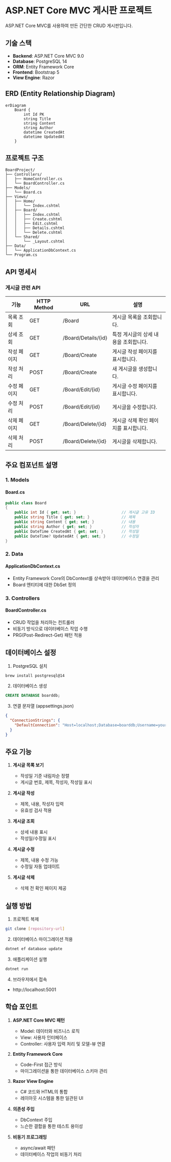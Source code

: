 # ASP.NET Core MVC 게시판 프로젝트
 
ASP.NET Core MVC를 사용하여 만든 간단한 CRUD 게시판입니다.

## 기술 스택

- **Backend**: ASP.NET Core MVC 9.0
- **Database**: PostgreSQL 14
- **ORM**: Entity Framework Core
- **Frontend**: Bootstrap 5
- **View Engine**: Razor

## ERD (Entity Relationship Diagram)

```mermaid
erDiagram
    Board {
        int Id PK
        string Title
        string Content
        string Author
        datetime CreatedAt
        datetime UpdatedAt
    }
```

## 프로젝트 구조

```
BoardProject/
├── Controllers/
│   ├── HomeController.cs
│   └── BoardController.cs
├── Models/
│   └── Board.cs
├── Views/
│   ├── Home/
│   │   └── Index.cshtml
│   ├── Board/
│   │   ├── Index.cshtml
│   │   ├── Create.cshtml
│   │   ├── Edit.cshtml
│   │   ├── Details.cshtml
│   │   └── Delete.cshtml
│   └── Shared/
│       └── _Layout.cshtml
├── Data/
│   └── ApplicationDbContext.cs
└── Program.cs
```

## API 명세서

### 게시글 관련 API

| 기능 | HTTP Method | URL | 설명 |
|------|-------------|-----|------|
| 목록 조회 | GET | /Board | 게시글 목록을 조회합니다. |
| 상세 조회 | GET | /Board/Details/{id} | 특정 게시글의 상세 내용을 조회합니다. |
| 작성 페이지 | GET | /Board/Create | 게시글 작성 페이지를 표시합니다. |
| 작성 처리 | POST | /Board/Create | 새 게시글을 생성합니다. |
| 수정 페이지 | GET | /Board/Edit/{id} | 게시글 수정 페이지를 표시합니다. |
| 수정 처리 | POST | /Board/Edit/{id} | 게시글을 수정합니다. |
| 삭제 페이지 | GET | /Board/Delete/{id} | 게시글 삭제 확인 페이지를 표시합니다. |
| 삭제 처리 | POST | /Board/Delete/{id} | 게시글을 삭제합니다. |

## 주요 컴포넌트 설명

### 1. Models

#### Board.cs
```csharp
public class Board
{
    public int Id { get; set; }                    // 게시글 고유 ID
    public string Title { get; set; }              // 제목
    public string Content { get; set; }            // 내용
    public string Author { get; set; }             // 작성자
    public DateTime CreatedAt { get; set; }        // 작성일
    public DateTime? UpdatedAt { get; set; }       // 수정일
}
```

### 2. Data

#### ApplicationDbContext.cs
- Entity Framework Core의 DbContext를 상속받아 데이터베이스 연결을 관리
- Board 엔티티에 대한 DbSet 정의

### 3. Controllers

#### BoardController.cs
- CRUD 작업을 처리하는 컨트롤러
- 비동기 방식으로 데이터베이스 작업 수행
- PRG(Post-Redirect-Get) 패턴 적용

## 데이터베이스 설정

1. PostgreSQL 설치
```bash
brew install postgresql@14
```

2. 데이터베이스 생성
```sql
CREATE DATABASE boarddb;
```

3. 연결 문자열 (appsettings.json)
```json
{
  "ConnectionStrings": {
    "DefaultConnection": "Host=localhost;Database=boarddb;Username=your_username;"
  }
}
```

## 주요 기능

1. **게시글 목록 보기**
   - 작성일 기준 내림차순 정렬
   - 게시글 번호, 제목, 작성자, 작성일 표시

2. **게시글 작성**
   - 제목, 내용, 작성자 입력
   - 유효성 검사 적용

3. **게시글 조회**
   - 상세 내용 표시
   - 작성일/수정일 표시

4. **게시글 수정**
   - 제목, 내용 수정 가능
   - 수정일 자동 업데이트

5. **게시글 삭제**
   - 삭제 전 확인 페이지 제공

## 실행 방법

1. 프로젝트 복제
```bash
git clone [repository-url]
```

2. 데이터베이스 마이그레이션 적용
```bash
dotnet ef database update
```

3. 애플리케이션 실행
```bash
dotnet run
```

4. 브라우저에서 접속
- http://localhost:5001

## 학습 포인트

1. **ASP.NET Core MVC 패턴**
   - Model: 데이터와 비즈니스 로직
   - View: 사용자 인터페이스
   - Controller: 사용자 입력 처리 및 모델-뷰 연결

2. **Entity Framework Core**
   - Code-First 접근 방식
   - 마이그레이션을 통한 데이터베이스 스키마 관리

3. **Razor View Engine**
   - C# 코드와 HTML의 통합
   - 레이아웃 시스템을 통한 일관된 UI

4. **의존성 주입**
   - DbContext 주입
   - 느슨한 결합을 통한 테스트 용이성

5. **비동기 프로그래밍**
   - async/await 패턴
   - 데이터베이스 작업의 비동기 처리 
